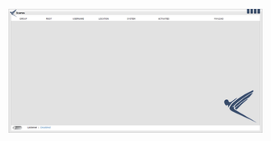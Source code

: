![Screenshot](https://raw.githubusercontent.com/Cryakl/Ultimate-RAT-Collection/refs/heads/main/Icarus/Icarus%201.0.0.3/Screenshot.png)
